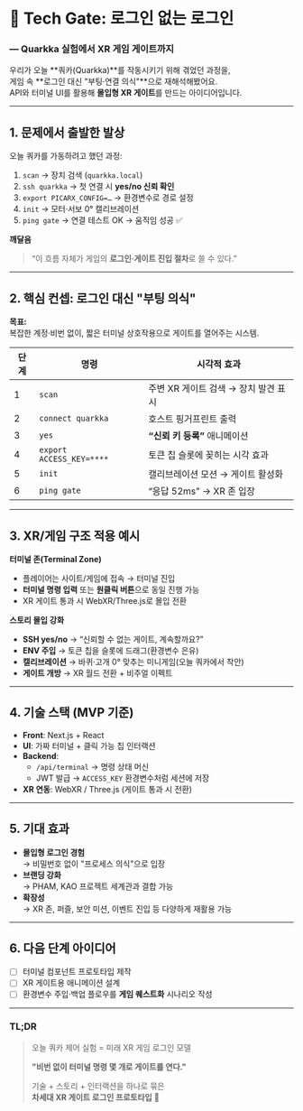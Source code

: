 # 🔐 Tech Gate: 로그인 없는 로그인  
### — Quarkka 실험에서 XR 게임 게이트까지

우리가 오늘 **쿼카(Quarkka)**를 작동시키기 위해 겪었던 과정을,  
게임 속 **로그인 대신 "부팅·연결 의식"**으로 재해석해봤어요.  
API와 터미널 UI를 활용해 **몰입형 XR 게이트**를 만드는 아이디어입니다.

---

## 1. 문제에서 출발한 발상
오늘 쿼카를 가동하려고 했던 과정:

1. `scan` → 장치 검색 (`quarkka.local`)
2. `ssh quarkka` → 첫 연결 시 **yes/no 신뢰 확인**
3. `export PICARX_CONFIG=…` → 환경변수로 경로 설정
4. `init` → 모터·서보 0° 캘리브레이션
5. `ping gate` → 연결 테스트 OK → 움직임 성공 ✅

**깨달음**  
> “이 흐름 자체가 게임의 **로그인·게이트 진입 절차**로 쓸 수 있다.”

---

## 2. 핵심 컨셉: 로그인 대신 "부팅 의식"
**목표:**  
복잡한 계정·비번 없이, 짧은 터미널 상호작용으로 게이트를 열어주는 시스템.

| 단계 | 명령 | 시각적 효과 |
|------|------|------------|
| 1 | `scan` | 주변 XR 게이트 검색 → 장치 발견 표시 |
| 2 | `connect quarkka` | 호스트 핑거프린트 출력 |
| 3 | `yes` | **“신뢰 키 등록”** 애니메이션 |
| 4 | `export ACCESS_KEY=****` | 토큰 칩 슬롯에 꽂히는 시각 효과 |
| 5 | `init` | 캘리브레이션 모션 → 게이트 활성화 |
| 6 | `ping gate` | “응답 52ms” → XR 존 입장 |

---

## 3. XR/게임 구조 적용 예시
**터미널 존(Terminal Zone)**  
- 플레이어는 사이트/게임에 접속 → 터미널 진입
- **터미널 명령 입력** 또는 **원클릭 버튼**으로 동일 진행 가능
- XR 게이트 통과 시 WebXR/Three.js로 몰입 전환

**스토리 몰입 강화**
- **SSH yes/no** → “신뢰할 수 없는 게이트, 계속할까요?”
- **ENV 주입** → 토큰 칩을 슬롯에 드래그(환경변수 은유)
- **캘리브레이션** → 바퀴·고개 0° 맞추는 미니게임(오늘 쿼카에서 착안)
- **게이트 개방** → XR 월드 전환 + 비주얼 이펙트

---

## 4. 기술 스택 (MVP 기준)
- **Front**: Next.js + React
- **UI**: 가짜 터미널 + 클릭 가능 칩 인터랙션
- **Backend**:  
  - `/api/terminal` → 명령 상태 머신  
  - JWT 발급 → `ACCESS_KEY` 환경변수처럼 세션에 저장
- **XR 연동**: WebXR / Three.js (게이트 통과 시 전환)

---

## 5. 기대 효과
- **몰입형 로그인 경험**  
  → 비밀번호 없이 "프로세스 의식"으로 입장
- **브랜딩 강화**  
  → PHAM, KAO 프로젝트 세계관과 결합 가능
- **확장성**  
  → XR 존, 퍼즐, 보안 미션, 이벤트 진입 등 다양하게 재활용 가능

---

## 6. 다음 단계 아이디어
- [ ] 터미널 컴포넌트 프로토타입 제작
- [ ] XR 게이트용 애니메이션 설계
- [ ] 환경변수 주입·백업 플로우를 **게임 퀘스트화** 시나리오 작성

---

### TL;DR
> 오늘 쿼카 제어 실험 = 미래 XR 게임 로그인 모델  
>  
> **"비번 없이 터미널 명령 몇 개로 게이트를 연다."**  
>  
> 기술 + 스토리 + 인터랙션을 하나로 묶은  
> **차세대 XR 게이트 로그인 프로토타입** 🚀
